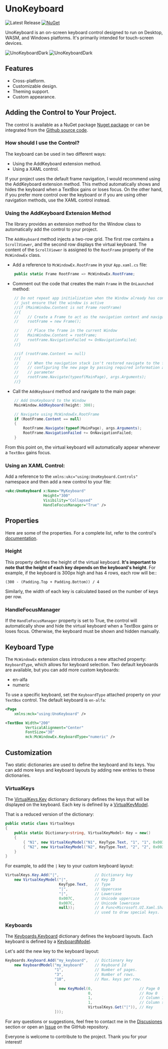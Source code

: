 # UnoKeyboard

![Latest Release](https://img.shields.io/github/v/release/mcNets/UnoKeyboard?label=Latest%20Release&color=green) 
[![NuGet](https://img.shields.io/nuget/v/UnoKeyboard)](https://www.nuget.org/packages/UnoKeyboard/)

UnoKeyboard is an on-screen keyboard control designed to run on Desktop, WASM, and Windows platforms. It's primarily intended for touch-screen devices.

![UnoKeyboardDark](https://github.com/mcNets/UnoKeyboard/blob/main/UnoKeyboardLight.jpg) ![UnoKeyboardDark](https://github.com/mcNets/UnoKeyboard/blob/main/UnoKeyboardDark.jpg)

## Features

- Cross-platform.
- Customizable design.
- Theming support.
- Custom appearance.

## Adding the Control to Your Project.

The control is available as a NuGet package [Nuget package](https://www.nuget.org/packages/UnoKeyboard) or can be integrated from the [Github source code](https://github.com/mcNets/UnoKeyboard).

### How should I use the Control?

The keyboard can be used in two different ways:

- Using the AddKeyboard extension method.
- Using a XAML control.

If your project uses the default frame navigation, I would recommend using the AddKeyboard extension method. This method automatically shows and hides the keyboard when a TextBox gains or loses focus. On the other hand, if you prefer more control over the keyboard or if you are using other navigation methods, use the XAML control instead.

### Using the AddKeyboard Extension Method

The library provides an extension method for the Window class to automatically add the control to your project.

The `AddKeyboard` method injects a two-row grid. The first row contains a `ScrollViewer`, and the second row displays the virtual keyboard. The content of the `ScrollViewer` is assigned to the `RootFrame` property of the `McWindowEx` class.

- Add a reference to `McWindowEx.RootFrame` in your `App.xaml.cs` file:

```csharp
    public static Frame RootFrame => McWindowEx.RootFrame;
```

- Comment out the code that creates the main `Frame` in the `OnLaunched` method:

```csharp
    // Do not repeat app initialization when the Window already has content,
    // just ensure that the window is active
    //if (MainWindow.Content is not Frame rootFrame)
    //{
    //    // Create a Frame to act as the navigation context and navigate to the first page
    //    rootFrame = new Frame();

    //    // Place the frame in the current Window
    //    MainWindow.Content = rootFrame;
    //    rootFrame.NavigationFailed += OnNavigationFailed;
    //}

    //if (rootFrame.Content == null)
    //{
    //    // When the navigation stack isn't restored navigate to the first page,
    //    // configuring the new page by passing required information as a navigation
    //    // parameter
    //    rootFrame.Navigate(typeof(MainPage), args.Arguments);
    //}
```

- Call the `AddKeyboard` method and navigate to the main page:

```csharp
    // Add UnoKeyboard to the Window
    MainWindow.AddKeyboard(height: 300);

    // Navigate using McWindowEx.RootFrame
    if (RootFrame.Content == null)
    {
        RootFrame.Navigate(typeof(MainPage), args.Arguments);
        RootFrame.NavigationFailed += OnNavigationFailed;
    }
```

From this point on, the virtual keyboard will automatically appear whenever a `TextBox` gains focus.

### Using an XAML Control:

Add a reference to the `xmlns:ukc="using:UnoKeyboard.Controls"` namespace and then add a new control to your file:

```xml
<ukc:UnoKeyboard x:Name="MyKeyboard"
                 Height="300"
                 Visibility="Collapsed"
                 HandleFocusManager="True" />
```

## Properties

Here are some of the properties. For a complete list, refer to the control's [documentation](https://github.com/mcNets/UnoKeyboard/blob/main/Properties.md).

### Height

This property defines the height of the virtual keyboard. **It's important to note that the height of each key depends on the keyboard's height**. For example, if the keyboard is 300px high and has 4 rows, each row will be::

```
(300 - (Padding.Top + Padding.Bottom)) / 4
```

Similarly, the width of each key is calculated based on the number of keys per row.

### HandleFocusManager

If the `HandleFocusManager` property is set to True, the control will automatically show and hide the virtual keyboard when a TextBox gains or loses focus. Otherwise, the keyboard must be shown and hidden manually.

## Keyboard Type

The `McWindowEx` extension class introduces a new attached property: `KeyboardType`, which allows for keyboard selection. Two default keyboards are available, but you can add more custom keyboards:

- en-alfa
- numeric

To use a specific keyboard, set the `KeyboardType` attached property on your `TextBox` control. The default keyboard is `en-alfa`:

```xml
<Page 
    xmlns:mck="using:UnoKeyboard" />

<TextBox Width="200"
         VerticalAlignment="Center"
         FontSize="30"
         mck:McWindowEx.KeyboardType="numeric" />
```

## Customization

Two static dictionaries are used to define the keyboard and its keys. You can add more keys and keyboard layouts by adding new entries to these dictionaries.

### VirtualKeys

The [VirtualKeys.Key](https://github.com/mcNets/UnoKeyboard/blob/main/src/UnoKeyboard/VirtualKeys.cs) dictionary dictionary defines the keys that will be displayed on the keyboard. Each key is defined by a [VirtualKeyModel](https://github.com/mcNets/UnoKeyboard/blob/main/src/UnoKeyboard/Models/VirtualKeyModel.cs).

That is a reduced version of the dictionary:

```csharp
public static class VirtualKeys
{
    public static Dictionary<string, VirtualKeyModel> Key = new()
    {
        { "N1", new VirtualKeyModel("N1", KeyType.Text, "1", "1", 0x0031, 0x0031, null) },
        { "N2", new VirtualKeyModel("N2", KeyType.Text, "2", "2", 0x0032, 0x0032, null) },
    }
}
```

For example, to add the `|` key to your custom keyboard layout:

```csharp
VirtualKeys.Key.Add("|",                // Dictionary key
    new VirtualKeyModel("|",            // Key ID
                        KeyType.Text,   // Type
                        "|",            // Uppercase
                        "|",            // Lowercase
                        0x007C,         // Unicode uppercase
                        0x007C,         // Unicode lowercase
                        null));         // A Func<Microsoft.UI.Xaml.Shapes.Path>? that returns a Path
                                        // used to draw special keys.
```

### Keyboards

The [Keyboards.Keyboard](https://github.com/mcNets/UnoKeyboard/blob/main/src/UnoKeyboard/Keyboards.cs) dictionary defines the keyboard layouts. Each keyboard is defined by a [KeyboardModel](https://github.com/mcNets/UnoKeyboard/blob/main/src/UnoKeyboard/Models/KeyboardModel.cs).

Let's add the new key to the keyboard layout:

```csharp
Keyboards.Keyboard.Add("my_keyboard",   // Dictionary key
    new KeyboardModel("my_keyboard"     // Keyboard Id
                      "1",              // Number of pages.
                      "3",              // Number of rows.
                      "10",             // Max. keys per row.
                      [
                        new KeyModel(0,                     // Page 0
                                     0,                     // Row 0
                                     1,                     // Column 1
                                     1,                     // Column span
                                     VirtualKeys.Get("|")), // Key
                      ]));
```
For any questions or suggestions, feel free to contact me in the [Discusiones](https://github.com/mcNets/UnoKeyboard/discussions) section or open an [Issue](https://github.com/mcNets/UnoKeyboard/issues) on the GitHub repository.

Everyone is welcome to contribute to the project. Thank you for your interest!

